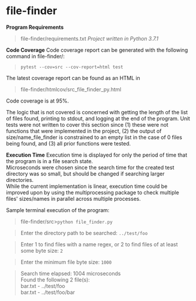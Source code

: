 # file-finder

**Program Requirements**
>file-finder/requirements.txt
*Project written in Python 3.7.1*

**Code Coverage**
Code coverage report can be generated with the following command in file-finder/:
>`pytest --cov=src --cov-report=html test`

The latest coverage report can be found as an HTML in 
>file-finder/htmlcov/src_file_finder_py.html

Code coverage is at 95%. 

The logic that is not covered is concerned with getting the length of the list of files found, printing to stdout, and logging at the end of the program. Unit tests were not written to cover this section since (1) these were not functions that were implemented in the project, (2) the output of size/name_file_finder is constrained to an empty list in the case of 0 files being found, and (3) all prior functions were tested.

**Execution Time**
Execution time is displayed for only the period of time that the program is in a file search state.   
Microseconds were chosen since the search time for the created test directory was so small, but should be changed if searching larger directories.  
While the current implementation is linear, execution time could be improved upon by using the multiprocessing package to check multiple files' sizes/names in parallel across multiple processes.

Sample terminal execution of the program:
>file-finder/src>`python file_finder.py`  

>Enter the directory path to be searched: `../test/foo`

>Enter 1 to find files with a name regex, or 2 to find files of at least some byte size: `2`

>Enter the minimum file byte size: `1000`

>Search time elapsed: 1004 microseconds  
>Found the following 2 file(s):  
>bar.txt - ../test/foo  
>bar.txt - ../test/foo/bar  

